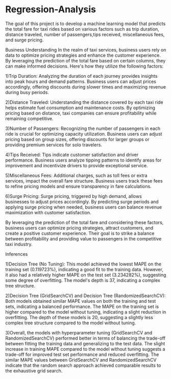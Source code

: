 # Regression-Analysis
The goal of this project is to develop a machine learning model that predicts the total fare for taxi rides based on various factors such as trip duration, distance traveled, number of passengers,tips received, miscellaneous fees, and surge pricing.

Business Understanding
In the realm of taxi services, business users rely on data to optimize pricing strategies and enhance the customer experience. By leveraging the prediction of the total fare based on certain columns, they can make informed decisions. Here's how they utilize the following factors:

1)Trip Duration: Analyzing the duration of each journey provides insights into peak hours and demand patterns. Business users can adjust prices accordingly, offering discounts during slower times and maximizing revenue during busy periods.

2)Distance Traveled: Understanding the distance covered by each taxi ride helps estimate fuel consumption and maintenance costs. By optimizing pricing based on distance, taxi companies can ensure profitability while remaining competitive.

3)Number of Passengers: Recognizing the number of passengers in each ride is crucial for optimizing capacity utilization. Business users can adjust pricing based on group sizes, offering discounts for larger groups or providing premium services for solo travelers.

4)Tips Received: Tips indicate customer satisfaction and driver performance. Business users analyze tipping patterns to identify areas for improvement and incentivize drivers to provide exceptional service.

5)Miscellaneous Fees: Additional charges, such as toll fees or extra services, impact the overall fare structure. Business users track these fees to refine pricing models and ensure transparency in fare calculations.

6)Surge Pricing: Surge pricing, triggered by high demand, allows businesses to adjust prices accordingly. By predicting surge periods and applying surge pricing when needed, business users can balance revenue maximization with customer satisfaction.

By leveraging the prediction of the total fare and considering these factors, business users can optimize pricing strategies, attract customers, and create a positive customer experience. Their goal is to strike a balance between profitability and providing value to passengers in the competitive taxi industry.

Inferences 

1)Decision Tree (No Tuning): This model achieved the lowest MAPE on the training set (0.119723%), indicating a good fit to the training data. However, it also had a relatively higher MAPE on the test set (3.234282%), suggesting some degree of overfitting. The model's depth is 37, indicating a complex tree structure.

2)Decision Tree (GridSearchCV) and Decision Tree (RandomizedSearchCV): Both models obtained similar MAPE values on both the training and test sets, indicating a balanced performance. The MAPE on the training set is higher compared to the model without tuning, indicating a slight reduction in overfitting. The depth of these models is 20, suggesting a slightly less complex tree structure compared to the model without tuning.


3)Overall, the models with hyperparameter tuning (GridSearchCV and RandomizedSearchCV) performed better in terms of balancing the trade-off between fitting the training data and generalizing to the test data. The slight increase in training MAPE compared to the model without tuning suggests a trade-off for improved test set performance and reduced overfitting. The similar MAPE values between GridSearchCV and RandomizedSearchCV indicate that the random search approach achieved comparable results to the exhaustive grid search.
